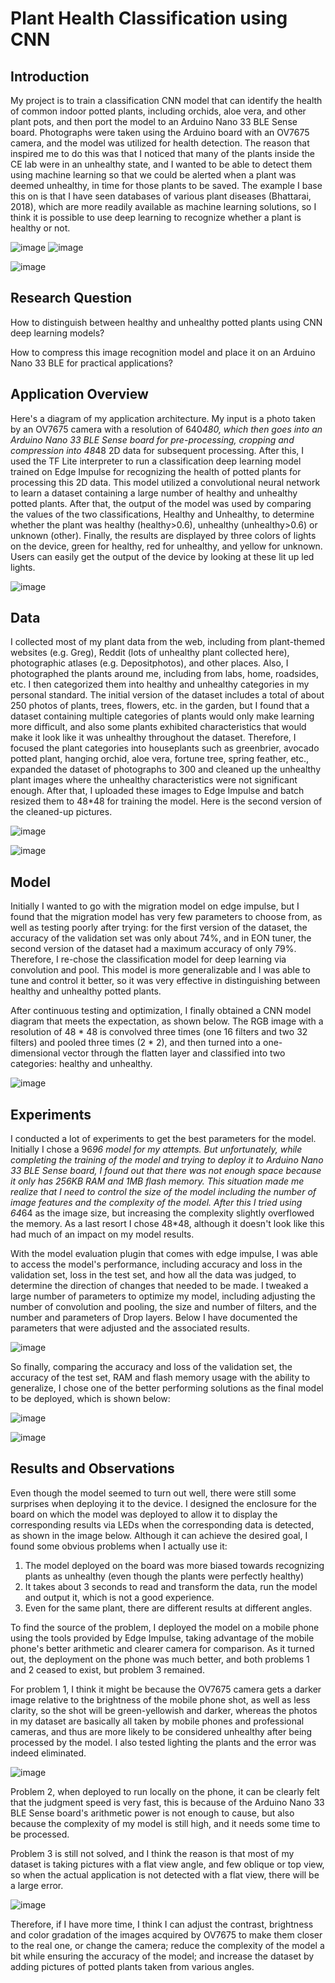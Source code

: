# Plant Health Classification using CNN

## Introduction

My project is to train a classification CNN model that can identify the health of common indoor potted plants, including orchids, aloe vera, and other plant pots, and then port the model to an Arduino Nano 33 BLE Sense board. Photographs were taken using the Arduino board with an OV7675 camera, and the model was utilized for health detection. The reason that inspired me to do this was that I noticed that many of the plants inside the CE lab were in an unhealthy state, and I wanted to be able to detect them using machine learning so that we could be alerted when a plant was deemed unhealthy, in time for those plants to be saved. The example I base this on is that I have seen databases of various plant diseases (Bhattarai, 2018), which are more readily available as machine learning solutions, so I think it is possible to use deep learning to recognize whether a plant is healthy or not.

![image](https://github.com/ChenRuan/CASA0018_DeepLearning/assets/145383140/9542fdb6-014a-4f45-be05-57fde61a674f)
![image](https://github.com/ChenRuan/CASA0018_DeepLearning/assets/145383140/c34e08af-c58b-4471-b7e7-f2c981863554)

![image](https://github.com/ChenRuan/CASA0018_DeepLearning/assets/145383140/6f4a50f9-ccb5-47a5-b497-dc4ba2793f23)

## Research Question

How to distinguish between healthy and unhealthy potted plants using CNN deep learning models? 

How to compress this image recognition model and place it on an Arduino Nano 33 BLE for practical applications?

## Application Overview

Here's a diagram of my application architecture. My input is a photo taken by an OV7675 camera with a resolution of 640*480, which then goes into an Arduino Nano 33 BLE Sense board for pre-processing, cropping and compression into 48*48 2D data for subsequent processing. After this, I used the TF Lite interpreter to run a classification deep learning model trained on Edge Impulse for recognizing the health of potted plants for processing this 2D data. This model utilized a convolutional neural network to learn a dataset containing a large number of healthy and unhealthy potted plants. After that, the output of the model was used by comparing the values of the two classifications, Healthy and Unhealthy, to determine whether the plant was healthy (healthy>0.6), unhealthy (unhealthy>0.6) or unknown (other). Finally, the results are displayed by three colors of lights on the device, green for healthy, red for unhealthy, and yellow for unknown. Users can easily get the output of the device by looking at these lit up led lights.

![image](https://github.com/ChenRuan/CASA0018_DeepLearning/assets/145383140/50088664-83c8-4bc2-accb-131f4fd22e51)


## Data

I collected most of my plant data from the web, including from plant-themed websites (e.g. Greg), Reddit (lots of unhealthy plant collected here), photographic atlases (e.g. Depositphotos), and other places. Also, I photographed the plants around me, including from labs, home, roadsides, etc. I then categorized them into healthy and unhealthy categories in my personal standard. The initial version of the dataset includes a total of about 250 photos of plants, trees, flowers, etc. in the garden, but I found that a dataset containing multiple categories of plants would only make learning more difficult, and also some plants exhibited characteristics that would make it look like it was unhealthy throughout the dataset. Therefore, I focused the plant categories into houseplants such as greenbrier, avocado potted plant, hanging orchid, aloe vera, fortune tree, spring feather, etc., expanded the dataset of photographs to 300 and cleaned up the unhealthy plant images where the unhealthy characteristics were not significant enough. After that, I uploaded these images to Edge Impulse and batch resized them to 48*48 for training the model. Here is the second version of the cleaned-up pictures.

![image](https://github.com/ChenRuan/CASA0018_DeepLearning/assets/145383140/31ff993f-8283-454d-9462-121135014161)

![image](https://github.com/ChenRuan/CASA0018_DeepLearning/assets/145383140/1ae5e6a4-2465-41ca-a89c-26de12ccb7f5)

## Model

Initially I wanted to go with the migration model on edge impulse, but I found that the migration model has very few parameters to choose from, as well as testing poorly after trying: for the first version of the dataset, the accuracy of the validation set was only about 74%, and in EON tuner, the second version of the dataset had a maximum accuracy of only 79%. Therefore, I re-chose the classification model for deep learning via convolution and pool. This model is more generalizable and I was able to tune and control it better, so it was very effective in distinguishing between healthy and unhealthy potted plants.

After continuous testing and optimization, I finally obtained a CNN model diagram that meets the expectation, as shown below. The RGB image with a resolution of 48 * 48 is convolved three times (one 16 filters and two 32 filters) and pooled three times (2 * 2), and then turned into a one-dimensional vector through the flatten layer and classified into two categories: healthy and unhealthy.

![image](https://github.com/ChenRuan/CASA0018_DeepLearning/assets/145383140/03bbea40-6700-4760-8d88-b83598c05ebc)

## Experiments

I conducted a lot of experiments to get the best parameters for the model. Initially I chose a 96*96 model for my attempts. But unfortunately, while completing the training of the model and trying to deploy it to Arduino Nano 33 BLE Sense board, I found out that there was not enough space because it only has 256KB RAM and 1MB flash memory. This situation made me realize that I need to control the size of the model including the number of image features and the complexity of the model. After this I tried using 64*64 as the image size, but increasing the complexity slightly overflowed the memory. As a last resort I chose 48*48, although it doesn't look like this had much of an impact on my model results.

With the model evaluation plugin that comes with edge impulse, I was able to access the model's performance, including accuracy and loss in the validation set, loss in the test set, and how all the data was judged, to determine the direction of changes that needed to be made. I tweaked a large number of parameters to optimize my model, including adjusting the number of convolution and pooling, the size and number of filters, and the number and parameters of Drop layers. Below I have documented the parameters that were adjusted and the associated results.

![image](https://github.com/ChenRuan/CASA0018_DeepLearning/assets/145383140/439b6ab0-08cd-4227-bf58-3fed1950da33)

So finally, comparing the accuracy and loss of the validation set, the accuracy of the test set, RAM and flash memory usage with the ability to generalize, I chose one of the better performing solutions as the final model to be deployed, which is shown below:

![image](https://github.com/ChenRuan/CASA0018_DeepLearning/assets/145383140/d5d69138-4cca-4705-9930-4e202835512d)

![image](https://github.com/ChenRuan/CASA0018_DeepLearning/assets/145383140/4086ed17-551c-4b6c-bfee-27f7f849a68d)

## Results and Observations

Even though the model seemed to turn out well, there were still some surprises when deploying it to the device. I designed the enclosure for the board on which the model was deployed to allow it to display the corresponding results via LEDs when the corresponding data is detected, as shown in the image below. Although it can achieve the desired goal, I found some obvious problems when I actually use it:

1. The model deployed on the board was more biased towards recognizing plants as unhealthy (even though the plants were perfectly healthy)
2. It takes about 3 seconds to read and transform the data, run the model and output it, which is not a good experience.
3. Even for the same plant, there are different results at different angles.

To find the source of the problem, I deployed the model on a mobile phone using the tools provided by Edge Impulse, taking advantage of the mobile phone's better arithmetic and clearer camera for comparison. As it turned out, the deployment on the phone was much better, and both problems 1 and 2 ceased to exist, but problem 3 remained. 

For problem 1, I think it might be because the OV7675 camera gets a darker image relative to the brightness of the mobile phone shot, as well as less clarity, so the shot will be green-yellowish and darker, whereas the photos in my dataset are basically all taken by mobile phones and professional cameras, and thus are more likely to be considered unhealthy after being processed by the model. I also tested lighting the plants and the error was indeed eliminated. 

![image](https://github.com/ChenRuan/CASA0018_DeepLearning/assets/145383140/a409ab4e-64de-47a6-a469-0b36b7a3a040)

Problem 2, when deployed to run locally on the phone, it can be clearly felt that the judgment speed is very fast, this is because of the Arduino Nano 33 BLE Sense board's arithmetic power is not enough to cause, but also because the complexity of my model is still high, and it needs some time to be processed. 

Problem 3 is still not solved, and I think the reason is that most of my dataset is taking pictures with a flat view angle, and few oblique or top view, so when the actual application is not detected with a flat view, there will be a large error.

![image](https://github.com/ChenRuan/CASA0018_DeepLearning/assets/145383140/fd5310b5-923f-459f-a6d8-f90d66713c9c)

Therefore, if I have more time, I think I can adjust the contrast, brightness and color gradation of the images acquired by OV7675 to make them closer to the real one, or change the camera; reduce the complexity of the model a bit while ensuring the accuracy of the model; and increase the dataset by adding pictures of potted plants taken from various angles.
